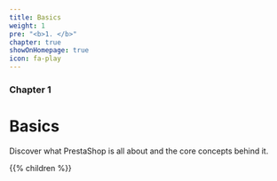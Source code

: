 ```yaml
---
title: Basics
weight: 1
pre: "<b>1. </b>"
chapter: true
showOnHomepage: true
icon: fa-play
---
```


### Chapter 1

# Basics

Discover what PrestaShop is all about and the core concepts behind it.

{{% children %}}
